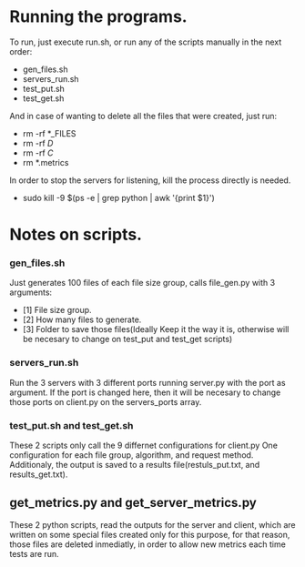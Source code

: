 # Running the programs.

To run, just execute run.sh, or run any of the scripts manually in the next order:
- gen_files.sh
- servers_run.sh
- test_put.sh
- test_get.sh


And in case of wanting to delete all the files that were created, just run:
- rm -rf *_FILES
- rm -rf *D*
- rm -rf *C*
- rm *.metrics

In order to stop the servers for listening, kill the process directly is needed.
- sudo kill -9 $(ps -e | grep python | awk '{print $1}')

# Notes on scripts.

### gen_files.sh

Just generates 100 files of each file size group, calls file_gen.py with 3 arguments:
- [1] File size group.
- [2] How many files to generate.
- [3] Folder to save those files(Ideally Keep it the way it is, otherwise will be necesary to change on test_put and test_get scripts)

### servers_run.sh

Run the 3 servers with 3 different ports running server.py with the port as argument.
If the port is changed here, then it will be necesary to change those ports on client.py
on the servers_ports array.

### test_put.sh and test_get.sh

These 2 scripts only call the 9 differnet configurations for client.py
One configuration for each file group, algorithm, and request method.
Additionaly, the output is saved to a results file(restuls_put.txt, and results_get.txt).


## get_metrics.py and get_server_metrics.py

These 2 python scripts, read the outputs for the server and client, which are written on some special
files created only for this purpose, for that reason, those files are deleted inmediatly, in order to allow new metrics each time tests are run.
